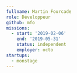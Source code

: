 ```yaml
---
fullname: Martin Fourcade
role: Développeur
github: mfo
missions:
  - start: '2019-02-06'
    end: '2019-05-31'
    status: independent
    employer: octo
startups:
  - monstage
---
```

